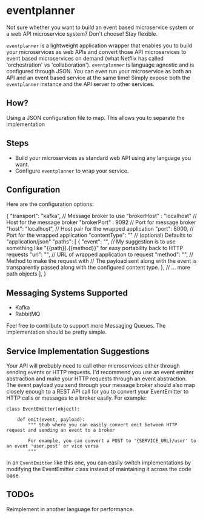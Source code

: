eventplanner
============

Not sure whether you want to build an event based microservice system or a web API microservice system? Don't choose! Stay flexible.

`eventplanner` is a lightweight application wrapper that enables you to build your microservices as web APIs and convert those API microservices to event based microservices on demand (what Netflix has called 'orchestration' vs 'collaboration'). `eventplanner` is language agnostic and is configured through JSON. You can even run your microservice as both an API and an event based service at the same time! Simply expose both the `eventplanner` instance and the API server to other services.

## How?

Using a JSON configuration file to map. This allows you to separate the implementation

## Steps

- Build your microservices as standard web API using any language you want.
- Configure `eventplanner` to wrap your service.

## Configuration

Here are the configuration options:

{
	"transport": "kafka", // Message broker to use
	"brokerHost" : "localhost" // Host for the message broker
	"brokerPort" : 9092 // Port for message broker
	"host": "localhost", // Host pair for the wrapped application
	"port": 8000, // Port for the wrapped application
	"contentType": "" // (optional) Defaults to "application/json"
	"paths": [
        {
            "event": "", // My suggestion is to use something like "{{path}}.{{method}}" for easy portability back to HTTP requests
            "url": "", // URL of wrapped application to request
            "method": "", // Method to make the request with
            // The payload sent along with the event is transparently passed along with the configured content type.
        },
        // ... more path objects
	],
}

## Messaging Systems Supported

- Kafka
- RabbitMQ

Feel free to contribute to support more Messaging Queues. The implementation should be pretty simple.

## Service Implementation Suggestions

Your API will probably need to call other microservices either through sending events or HTTP requests. I'd recommend you use an event emitter abstraction and make your HTTP requests through an event abstraction. The event payload you send through your message broker should also map closely enough to a REST API call for you to convert your EventEmitter to HTTP calls or messages to a broker easily. For example:

    class EventEmitter(object):

        def emit(event, payload):
            """ Stub where you can easily convert emit between HTTP request and sending an event to a broker

            For example, you can convert a POST to '{SERVICE_URL}/user' to an event 'user.post' or vice versa
            """

In an `EventEmitter` like this one, you can easily switch implementations by modifying the EventEmitter class instead of maintaining it across the code base.

## TODOs

Reimplement in another language for performance.
